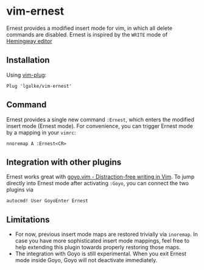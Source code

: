 # vim-ernest

Ernest provides a modified insert mode for vim, in which all delete commands are disabled. 
Ernest is inspired by the `WRITE` mode of [Hemingway editor](http://www.hemingwayapp.com/)

## Installation

Using [vim-plug](https://github.com/junegunn/vim-plug):

```vim
Plug 'lgalke/vim-ernest'
```

## Command

Ernest provides a single new command `:Ernest`, which enters the modified insert mode (Ernest mode).
For convenience, you can trigger Ernest mode by a mapping in your `vimrc`:

```vim
nnoremap A :Ernest<CR>
```

## Integration with other plugins

Ernest works great with [goyo.vim - Distraction-free writing in Vim](https://github.com/junegunn/goyo.vim).
To jump directly into Ernest mode after activating `:Goyo`, you can connect the two plugins via

```vim
autocmd! User GoyoEnter Ernest
```

## Limitations

- For now, previous insert mode maps are restored trivially via `inoremap`. In case you have more sophisticated insert mode mappings, feel free to help extending this plugin towards properly restoring those maps.
- The integration with Goyo is still experimental. When you exit Ernest mode inside Goyo, Goyo will not deactivate immediately.


